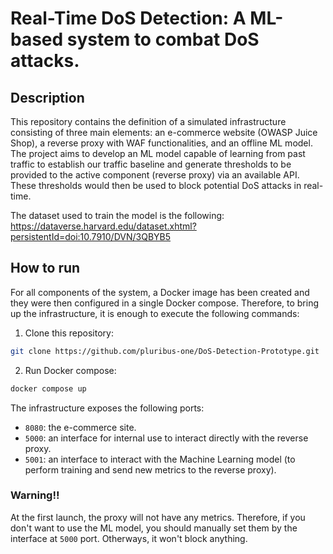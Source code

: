 # Real-Time DoS Detection: A ML-based system to combat DoS attacks.

## Description
This repository contains the definition of a simulated infrastructure consisting of three main elements: an e-commerce website (OWASP Juice Shop), a reverse proxy with WAF functionalities, and an offline ML model. The project aims to develop an ML model capable of learning from past traffic to establish our traffic baseline and generate thresholds to be provided to the active component (reverse proxy) via an available API. These thresholds would then be used to block potential DoS attacks in real-time.

The dataset used to train the model is the following: https://dataverse.harvard.edu/dataset.xhtml?persistentId=doi:10.7910/DVN/3QBYB5

## How to run
For all components of the system, a Docker image has been created and they were then configured in a single Docker compose.
Therefore, to bring up the infrastructure, it is enough to execute the following commands:

1. Clone this repository:
```bash
git clone https://github.com/pluribus-one/DoS-Detection-Prototype.git
```
2. Run Docker compose:

``` bash
docker compose up 
```

The infrastructure exposes the following ports:
* `8080`: the e-commerce site.
* `5000`: an interface for internal use to interact directly with the reverse proxy.
* `5001`: an interface to interact with the Machine Learning model (to perform training and send new metrics to the reverse proxy).

### Warning!!

At the first launch, the proxy will not have any metrics. Therefore, if you don't want to use the ML model, you should manually set them by the interface at `5000` port. Otherways, it won't block anything.





